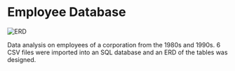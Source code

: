 # Employee Database

![ERD](https://github.com/remco-mooij/sql-challenge/blob/master/EmployeeSQL/QuickDBD-SQL-challenge.png)

Data analysis on employees of a corporation from the 1980s and 1990s. 6 CSV files were imported into an SQL database and an ERD of the tables was designed.
